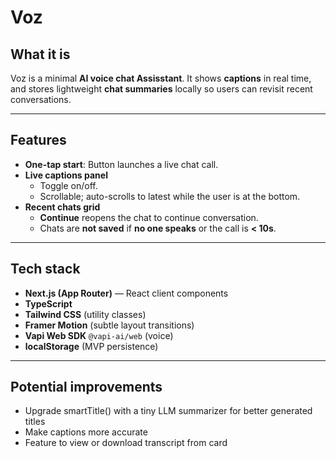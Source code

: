 # Voz 

## What it is
Voz is a minimal **AI voice chat Assisstant**. It shows **captions** in real time, and stores lightweight **chat summaries** locally so users can revisit recent conversations.

---

## Features
- **One-tap start**: Button launches a live chat call.  
- **Live captions panel**  
  - Toggle on/off.  
  - Scrollable; auto-scrolls to latest while the user is at the bottom.  
- **Recent chats grid**  
  - **Continue** reopens the chat to continue conversation. 
  - Chats are **not saved** if **no one speaks** or the call is **< 10s**.  

---

## Tech stack
- **Next.js (App Router)** — React client components  
- **TypeScript**  
- **Tailwind CSS** (utility classes)  
- **Framer Motion** (subtle layout transitions)  
- **Vapi Web SDK** `@vapi-ai/web` (voice)  
- **localStorage** (MVP persistence)

---

## Potential improvements
- Upgrade smartTitle() with a tiny LLM summarizer for better generated titles
- Make captions more accurate
- Feature to view or download transcript from card 
